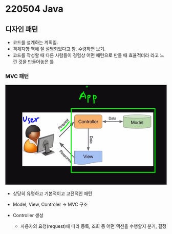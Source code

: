 # 220504 Java

## 디자인 패턴
- 코드를 설계하는 계획임.
- 객체지향 책에 잘 설명되있다고 함. 수령하면 보기.
- 코드를 작성할 때 다른 사람들이 경험상 어떤 패턴으로 만들 때 효율적더라 라고 느낀 것을 만들어놓은 틀

### MVC 패턴
![MVC 패턴](./img/2022-05-04%20142327.png)
- 상당히 유명하고 기본적이고 고전적인 패턴
- Model, View, Controler -> MVC 구조

- Controller 생성
    - 사용자의 요청(request)에 따라 등록, 조회 등 어떤 액션을 수행할지 분기, 결정